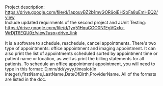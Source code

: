 Project description: https://drive.google.com/file/d/1apouvBZ2b1mvGOR6oiEHSbFa8uEmHEQ2/view <br> Include updated requirments of the second project and JUnit Testing: https://drive.google.com/file/d/1yq51HquCGO0N1EgVQxIo-WrDjT6EQU0z/view?usp=drive_link 
<br>
<br>
It is a software to schedule, reschedule, cancel appointments. There's two type of appointments: office appointment and imaging appointment. It can also print the list of appointments scheduled sorted by appointment time or patient name or location, as well as print the billing statements for all patients. To schedule an office appointment appointment, you will need to type in this format: D,mm/dd/yyyy,timeslot(in integer),firstName,LastName,DateOfBirth,ProviderName. All of the formats are listed in the doc.
